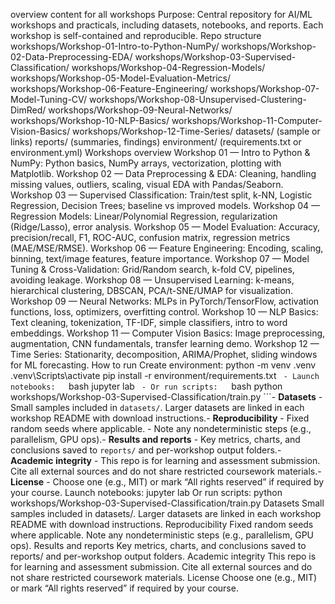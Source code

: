 overview content for all workshops
Purpose: Central repository for AI/ML workshops and practicals, including datasets, notebooks, and reports. Each workshop is self-contained and reproducible.
Repo structure
workshops/Workshop-01-Intro-to-Python-NumPy/
workshops/Workshop-02-Data-Preprocessing-EDA/
workshops/Workshop-03-Supervised-Classification/
workshops/Workshop-04-Regression-Models/
workshops/Workshop-05-Model-Evaluation-Metrics/
workshops/Workshop-06-Feature-Engineering/
workshops/Workshop-07-Model-Tuning-CV/
workshops/Workshop-08-Unsupervised-Clustering-DimRed/
workshops/Workshop-09-Neural-Networks/
workshops/Workshop-10-NLP-Basics/
workshops/Workshop-11-Computer-Vision-Basics/
workshops/Workshop-12-Time-Series/
datasets/ (sample or links)
reports/ (summaries, findings)
environment/ (requirements.txt or environment.yml)
Workshops overview
Workshop 01 — Intro to Python & NumPy: Python basics, NumPy arrays, vectorization, plotting with Matplotlib.
Workshop 02 — Data Preprocessing & EDA: Cleaning, handling missing values, outliers, scaling, visual EDA with Pandas/Seaborn.
Workshop 03 — Supervised Classification: Train/test split, k-NN, Logistic Regression, Decision Trees; baseline vs improved models.
Workshop 04 — Regression Models: Linear/Polynomial Regression, regularization (Ridge/Lasso), error analysis.
Workshop 05 — Model Evaluation: Accuracy, precision/recall, F1, ROC-AUC, confusion matrix, regression metrics (MAE/MSE/RMSE).
Workshop 06 — Feature Engineering: Encoding, scaling, binning, text/image features, feature importance.
Workshop 07 — Model Tuning & Cross-Validation: Grid/Random search, k-fold CV, pipelines, avoiding leakage.
Workshop 08 — Unsupervised Learning: k-means, hierarchical clustering, DBSCAN, PCA/t-SNE/UMAP for visualization.
Workshop 09 — Neural Networks: MLPs in PyTorch/TensorFlow, activation functions, loss, optimizers, overfitting control.
Workshop 10 — NLP Basics: Text cleaning, tokenization, TF-IDF, simple classifiers, intro to word embeddings.
Workshop 11 — Computer Vision Basics: Image preprocessing, augmentation, CNN fundamentals, transfer learning demo.
Workshop 12 — Time Series: Stationarity, decomposition, ARIMA/Prophet, sliding windows for ML forecasting.
How to run
Create environment:
    python -m venv .venv    .venv\Scripts\activate    pip install -r environment/requirements.txt    ```  - Launch notebooks:    ```bash    jupyter lab    ```  - Or run scripts:    ```bash    python workshops/Workshop-03-Supervised-Classification/train.py    ```- **Datasets**  - Small samples included in `datasets/`. Larger datasets are linked in each workshop README with download instructions.- **Reproducibility**  - Fixed random seeds where applicable.  - Note any nondeterministic steps (e.g., parallelism, GPU ops).- **Results and reports**  - Key metrics, charts, and conclusions saved to `reports/` and per-workshop output folders.- **Academic integrity**  - This repo is for learning and assessment submission. Cite all external sources and do not share restricted coursework materials.- **License**  - Choose one (e.g., MIT) or mark “All rights reserved” if required by your course.
Launch notebooks:
    jupyter lab
Or run scripts:
    python workshops/Workshop-03-Supervised-Classification/train.py
Datasets
Small samples included in datasets/. Larger datasets are linked in each workshop README with download instructions.
Reproducibility
Fixed random seeds where applicable.
Note any nondeterministic steps (e.g., parallelism, GPU ops).
Results and reports
Key metrics, charts, and conclusions saved to reports/ and per-workshop output folders.
Academic integrity
This repo is for learning and assessment submission. Cite all external sources and do not share restricted coursework materials.
License
Choose one (e.g., MIT) or mark “All rights reserved” if required by your course.
